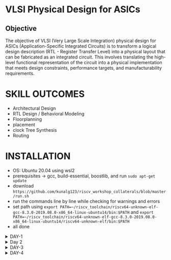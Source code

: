 # VLSI Physical Design for ASICs
## Objective
The objective of VLSI (Very Large Scale Integration) physical design for ASICs (Application-Specific Integrated Circuits) is to transform a logical design description (RTL - Register Transfer Level) into a physical layout that can be fabricated as an integrated circuit. This involves translating the high-level functional representation of the circuit into a physical implementation that meets design constraints, performance targets, and manufacturability requirements.

# SKILL OUTCOMES
+ Architectural Design
+ RTL Design / Behavioral Modeling
+ Floorplanning
+ placement
+ clock Tree Synthesis
+ Routing

# INSTALLATION
+ OS: Ubuntu 20.04 using wsl2
+ prerequisites -> gcc, build-essential, boostlib, and run `sudo apt-get update`
+ download `https://github.com/kunalg123/riscv_workshop_collaterals/blob/master/run.sh`
+ run the commands line by line while checking for warnings and errors
+ set path using `export PATH=~/riscv_toolchain/riscv64-unknown-elf-gcc-8.3.0-2019.08.0-x86_64-linux-ubuntu14/bin:$PATH` and `export PATH=~/riscv_toolchain/riscv64-unknown-elf-gcc-8.3.0-2019.08.0-x86_64-linux-ubuntu14/riscv64-unknown-elf/bin:$PATH`
+ all done


<details>
  <summary> DAY-1 </summary>
<br>
  

# Introduction to Basic Keywords
## Introduction
- **ISA (Instruction Set Archhitecture)**
  - ISA defines the interface between a computer's hardware and its software, specifically how the processor and its components interact with the software instructions that drive the execution of tasks.
  - It encompasses a set of instructions, addressing modes, data types, registers, memory organization, and the mechanisms for executing and managing instructions.

- **RISC-V (Reduced Instruction Set Computing - Five)**.
  - It is an open-source Instruction Set Architecture (ISA) that has gained significant attention and adoption in the world of computer architecture and semiconductor design.
  - RISC architectures simplify the instruction set by focusing on a smaller set of instructions, each of which can be executed in a single clock cycle. This approach usually leads to faster execution of individual instructions. 

<img width="536" alt="image" src="https://github.com/Veda1809/pes_asic_class/assets/142098395/4eabe0b7-4581-419b-88e7-84c7ac1dac8e">

## From Apps to Hardware
1. **Apps:** Application software, often referred to simply as "applications" or "apps," is a type of computer software that is designed to perform specific tasks or functions for end-users.
2. **System software:** System software refers to a category of computer software that acts as an intermediary between the hardware components of a computer system and the user-facing application software. It provides essential services, manages hardware resources, and enables the execution of application programs. System software plays a critical role in maintaining the overall functionality, security, and performance of a computer system.'
3. **Operating System:** The operating system is a fundamental piece of software that manages hardware resources and provides various services for both users and application programs. It controls tasks such as memory management, process scheduling, file system management, and user interface interaction. Examples of operating systems include Microsoft Windows, macOS, Linux, and Android.

4. **Compiler:** A compiler is a type of software tool that translates high-level programming code written by developers into assembly-level language.

5. **Assembler:** An assembler is a software tool that translates assembly language code into machine code or binary code that can be directly executed by a computer's processor.

6. **RTL:** RTL serves as an abstraction level in the design process that represents the behavior of a digital circuit in terms of registers and the operations that transfer data between them.

 7. **Hardware:** Hardware refers to the physical components of a computer system or any electronic device. It encompasses all the tangible parts that make up a computing or electronic device and enable it to perform various tasks.

## Detail Description of Course Content
**Pseudo Instructions:** Pseudo-instructions are used to simplify programming, improve code readability, and reduce the number of explicit instructions a programmer needs to write. They are especially useful for common programming patterns that involve multiple instructions.
`Ex: li, mv`.

**Base Integer Instructions:** The term "base integer instructions" refers to the fundamental set of instructions that form the foundation for performing basic arithmetic, logical, and data movement operations.
`Ex: add, sub, and, or, xor, sll`.

**Multiply Extension Intructions:** The RISC-V architecture includes a set of multiply and multiply-accumulate (MAC) extension instructions that enhance the instruction set to perform efficient multiplication and multiplication-accumulate operations.
`Ex: mul, mulh, mulhu, mulhsu`.

**Single and Double Precision Floating Point Extension:** The RISC-V architecture includes floating-point extensions that provide support for both single-precision (32-bit) and double-precision (64-bit) floating-point arithmetic operations. These extensions are often referred to as the "F" and "D" extensions, respectively. Floating-point arithmetic is essential for handling real numbers with fractional parts and for performing accurate calculations involving decimal values.

**Application Binary Interface:** ABI stands for "Application Binary Interface." It is a set of rules and conventions that govern how software components interact with each other at the binary level. The ABI defines various aspects of program execution, including how function calls are made, how parameters are passed and returned, how memory is allocated and managed, and more.

**Memory Allocation and Stack Pointer** 
- Memory allocation refers to the process of assigning and managing memory segments for various data structures, variables, and objects used by a program. It involves allocating memory space from the system's memory pool and releasing it when it is no longer needed to prevent memory leaks.
- The stack pointer is a register used by a program to keep track of the current position of the program's execution on the call stack. 
  + L1 (C-program)
    * Here is a simple test program sum1ton.c
    >use vim to write the code
    `vim sum1ton.c`
      ```
      #include <stdio.h>
    
      int main(){
            int i,n = 100;
            int sum = n*(n+1)/2;
            printf("SUm of numbers from 1 to %d is %d\n",n,sum);
            return 0;
      }
      ```
    * output `SUm of numbers from 1 to 100 is 5050`
    
  
  + L2 (RISC-V GCC Compiler and Dissemble)
    + command `riscv64-unknown-elf-gcc -O1 -mabi=lp64 -march=rv64i -o sum1ton.o sum1ton.c` to compile in -O1.
    + command `ls -ltr sum1ton.c` to verify 
    + command `riscv64-unknown-elf-objdump -d sum1ton.o | less ` to view object-dump
    
    ![image](https://github.com/ashlesh795/pes_asic_class/assets/127172774/c146cbd1-8e56-40b1-9d1c-1794937ab5d9)
    
    ![image](https://github.com/ashlesh795/pes_asic_class/assets/127172774/c6336b0c-c0f1-4ae4-9664-db8560e7c446)
    search for main use `/main`

    ![image](https://github.com/ashlesh795/pes_asic_class/assets/127172774/7cbbd9c4-97b4-4e29-acc1-0487f416169b)
    total no of instructions called in main =  (101c0 - 10184)/4 = **15**
    
    + command `riscv64-unknown-elf-gcc -Ofast -mabi=lp64 -march=rv64i -o sum1ton.o sum1ton.c`
    + command `ls -ltr sum1ton.c` to verify 
    + command `riscv64-unknown-elf-objdump -d sum1ton.o | less ` to view object-dump
    ![image](https://github.com/ashlesh795/pes_asic_class/assets/127172774/ce8b4ebb-3177-4cca-a8c1-d52c0a6363b2)
        search for main use `/main`

    ![image](https://github.com/ashlesh795/pes_asic_class/assets/127172774/f1cf3f94-4398-4981-9575-a0422b3601bb)
    total no of instructions is (100e0-100b0)/4 = 12

    - -Onumber : level of optimisation required
    - -mabi : specifies the ABI (Application Binary Interface) to be used during code generation according to the requirements
    - -march : specifies target architecture
    >In order to view the different options available for these fields, use the following commands go to the directory where riscv64-unkonwn-elf is present
    - -O1 : ``` riscv64-unkonwn-elf --help=optimizer```
    - -mabi : ```riscv64-unknown-elf-gcc --target-help```
    - -march : ```riscv64-unknown-elf-gcc --target-help```



  
  + L3 (Spike Simulation and Debug)
    ![image](https://github.com/ashlesh795/pes_asic_class/assets/127172774/1aa999c5-26e4-4d05-87b4-c72c82822bef)

    + `spike pk sum1ton.o`
    + `spike -d pk sum1ton.o`
   
+ Lab for unsigned and signed integers:
  + unsigned
 ```
#include<stdio.h>
#include<math.h>

int main(){
        unsigned long long int max = (unsigned long long int)(pow(2,64) -1);
        printf("highest number represented by unsigned long long int is %llu\n", max);
        return 0;
}
 ```
  ![image](https://github.com/ashlesh795/pes_asic_class/assets/127172774/0d0c3ce7-b88f-4daa-92ab-960db5bf1913)
  >here the power of 2 is 64.

  ![image](https://github.com/ashlesh795/pes_asic_class/assets/127172774/37a4dc4f-eff1-41cd-9530-52a82f02a7f3)
  >here the power of 2 is 127 which is more than the capacity of 64 bit representaion, but still we can see that the maxium has not changed from before
>
  + signed
```
#include<stdio.h>
#include<math.h>
int main(){
        long long int max = (long long int )(pow(2,10) -1);
        printf("the highest integer that can be represented is %lld\n",max);
        return 0;
}
```
  ![image](https://github.com/ashlesh795/pes_asic_class/assets/127172774/4a1718f1-be93-4c69-916c-b3ea82535856)
  > notice in code the power of 2 is 10 and type of max is long long int

   ![image](https://github.com/ashlesh795/pes_asic_class/assets/127172774/156d7044-372c-45b0-8133-4cb3f9912e04)
   > the max and min that can be represented in signed int
</details>

<details>
  <summary> Day 2 </summary>
  <br>

  
# Application Binary Interface

- An Application Binary Interface (ABI) is a set of rules and conventions that dictate how different components of a software system communicate with each other at the binary level. ABI serves as a bridge between high-level programming languages and the machine-level instructions that computers understand.

- ABIs are essential for ensuring compatibility between different parts of a system, especially when those parts are developed by different parties or using different programming languages.

# Memory Allocation for Double Words

Length of a register in the RISCV architecture is 64 bits. The two different ways to load data into these registers:
  - Loading data directly into the registers
  - Loading data into memory and then into the registers.

64-bit number  can be loaded into memory in little-endian or big-endian format.

-Big-Endian:
In a big-endian system the most significant byte value is stored at the lowest memory address, while the least significant byte is stored at the highest memory address. 

-Little-Endian:
In a little-endian system the least significant byte value is stored at the lowest memory address, while the most significant byte is stored at the highest memory address. 

# Load, Add and Store Instructions

**Load Instruction**
Load instructions are used to transfer data from memory into registers.Load instructions are essential for bringing data into the processor's registers before it can be manipulated by other instructions.

```
ld  x6, 16(x7)
```

- ld: Load Doubleword. It indicates that the instruction is used to load a 64-bit value from memory.
- x6: This is the destination register.
- 16: This is the offset value. It specifies the displacement from the address in register x7.
- (x7): This indicates that the address from which to load the data is calculated using the value stored in register x7.


Execution 

![51665fdf-d62d-4c06-bb91-06365aa21656](https://github.com/ashlesh795/pes_asic_class/assets/127172774/a864e0d0-8f92-461f-a9f0-f8988d68aa91)

- funct3 and opcode stores the ld command
- Destination register is stored as 5 bits in rd.
- ource register is stored as 5 bits in rs1.
- Offset is stored as 12 bits in immediate

  
  

 
**Add Instruction**

 Assembly instruction add is used to perform addition between two registers and store the result in a destination register.

 ```
add  x1, x2,x3
```

- x1:destination register
- x2,x3:source registers containing the operands that are to be added.

Execution
![image](https://github.com/Anirudh-Ravi123/pes_asic_class/assets/142154804/505eedee-2f0c-4cf8-9cc6-db5d820eb327)

- funct3 funct7 and opcode stores the add command.
- destination register x1 is stored in rd.
- source registers x2 and x3 are stored in rs1 and rs2.


**Store Instruction**
Store instructions are used to transfer data from registers back to memory. Store instructions are necessary for updating memory with the results of computation carried out by the processor.

 ```
sd  x2, 8(x3)
```
- sd : store doubleword command
- x2 is the data register
- x3 is the source register
- 8 is offset

  ![image](https://github.com/Anirudh-Ravi123/pes_asic_class/assets/142154804/daa44b3e-d70f-4c1c-aa57-bdf84a27de51)

- funct3 and opcode stores the sd command
-  offest 8 is stored as immediate
-  data register x2 is stored in rs2
-  source register x3 in rs1

  # 32-Registers and their ABI Names
  In the RISC-V architecture, there are 32 integer registers, and they are commonly referred to by their numeric indices x0 through x31. 

 **ABI Names**
 These are the names a user uses to access the registers of the RISC-V CPU core.

 
 ![image](https://github.com/Anirudh-Ravi123/pes_asic_class/assets/142154804/e0125ca7-3f3f-40ae-b9b4-90b9c5d5d13d)


 

 # Sum of Numbers from 1 to n using ASM

 We write two programs here, one in C and one in assembly. Main part of the program is processed in ASM and result is desplayed through the C program.
 code:
+ 1to9_custom.c
 ```
#include<stdio.h>
extern int load(int x, int y);
int main(){
        int result=0 ;
        int count =9;
        result = load (0x0,count +1);
        printf("Sum of number from 1 to %d is %d \n ",count ,result);
}
```
+ load.S
```
.section .text
.global load
.type load, @function

load:
        add     a4, a0, zero    //init sum reg a4 with 0x0
        add     a2, a0, a1      //store count of 10 in reg a2. reg a1 loaded with 0xa from main
        add     a3, a0, zero    //init intermediate sum reg a3 by 0
loop:   add     a4, a3, a4      //incremental addition
        addi    a3, a3, 1       //increment intermediate register by 1
        blt     a3, a2, loop    //if a3<a2, branch to label named <loop>
        add     a0, a4, zero    //store final result to register a0 to be read by main
        ret
```

 

![image](https://github.com/ashlesh795/pes_asic_class/assets/127172774/0b680cd6-4a4e-421c-8ce6-d2711c98284b)

Execution 


![image](https://github.com/ashlesh795/pes_asic_class/assets/127172774/0e892dd0-6536-4806-aa04-f929e3a18dea)




![image](https://github.com/ashlesh795/pes_asic_class/assets/127172774/c3bb2d7a-4ebf-4f2e-beb5-354781830932)
</details>


<details>
  <summary> DAY-3 </summary>
<br>
  
# Introduction to verilog RTL Design and synthesis using SKY130
## Open-Source Simulator iVerilog 
**Simulator** is a tool for modeling the design. In order to evaluate the outputs, it searches for changes in the input signals. The simulator doesn't evaluate the outputs if the inputs remain the same. 

**Iverilog** is an open-source simulation and synthesis tool for Verilog that is used to create and test digital circuits. An integrated circuit and FPGA (Field-Programmable Gate Array) designs are examples of digital systems that are modeled and designed using the hardware description language (HDL) known as Verilog.

Simulation Flow
-  A design code is the Verilog or VHDL code that you write to define the logic and behavior of your digital circuit.
-   A test bench is a separate piece of code written to simulate and test your design. It creates input stimuli to the design, monitors the outputs, and checks if the design's behavior matches the expected results.
- The iverilog simulator  is going to look for changes in the input and then accordingly dump the changes in the output. The output of the simulator is going to be a VCD file.
-  Output waveforms generated can be viewed using Gtkwave.GTKWave is a open-source waveform viewer used in digital circuit design and simulation.GTKWave is a versatile tool that aids in the debugging and verification of digital designs. It's widely used by digital designers and engineers to gain insights into their designs' behavior, making it easier to ensure correctness and reliability before moving to hardware implementation.

 [263473358-407cd84a-dfb3-4d28-8cff-c6e3db310d4b](https://github.com/ashlesh795/pes_asic_class/assets/127172774/d7803312-b840-46b2-9b40-6932d0bdebf9)

## Lab using iVerilog and GTKwave
**Installation**
  + run the command in the ubuntu terminal  
`git clone https://github.com/kunalg123/sky130RTLDesignAndSynthesisWorkshop.git`

the verilog_files directory contains all the source code and test-benches 
![image](https://github.com/ashlesh795/pes_asic_class/assets/127172774/ef740d11-872e-46bc-b18b-8f1efb9b9a33)

# Introduction to YOSYS 
Yosys is an open-source software framework for digital logic synthesis and formal verification. It's commonly used in digital design projects to convert high-level hardware description language (HDL) code, such as Verilog, into optimized gate-level representations.

   * a netlist is generated by yosys for the given design file
   * Iverlog is used to generate the vcd file from the netlist and testbench.
   * Output waveform is observed using gtkwave

   * Synthesis is transforming RTL code lower level implementation(gate level).
   * The RTL file and the front end library file is synthesized.
   * Some cells should be fast in order to meet the performance rates and we need some slow cells to meet the "hold" condition.
   * If we use too many fast cells, then the circuit may become bad in terms of power and area. There may also be hold time violations
   * If we use too many slow cells, the circuit may become sluggish and may not meet the required criteria.

## Lab using YOSYS and Sky130 PDKs
  use command  `yosys` in the directory _verilog_files_  
  + yosys interface
    ![image](https://github.com/ashlesh795/pes_asic_class/assets/127172774/0b87b0ba-1f94-49c0-b2df-a59ca3be6fbe)
  + read library
    `read_liberty -lib ../lib/sky130_fd_sc_hd__tt_025C_1v80.lib`

    ![image](https://github.com/ashlesh795/pes_asic_class/assets/127172774/53033359-423f-4f3d-b488-7e646a1f2f20)
  + read _good_mux_
    `read_verilog good_mux.v`
    ![image](https://github.com/ashlesh795/pes_asic_class/assets/127172774/cf718327-82d7-4bd9-b7b4-e3597740b164)
  + synthesize the design
      `synth -top good_mux`
      ![image](https://github.com/ashlesh795/pes_asic_class/assets/127172774/623f1385-59a6-453f-a2cc-4cbeb43c4a00)

      ![image](https://github.com/ashlesh795/pes_asic_class/assets/127172774/14e0f576-2c9b-4d6f-bccc-5effb370db2d)
  + generate netlist use `abc`
        ` abc -liberty ../lib/sky130_fd_sc_hd__tt_025C_1v80.lib`
        ![image](https://github.com/ashlesh795/pes_asic_class/assets/127172774/6cdd172f-de6d-41f4-9a4c-c6856d4014ea)
  + `show `
        ![image](https://github.com/ashlesh795/pes_asic_class/assets/127172774/33f3c685-9a85-4cca-b71b-4318aaab8a4e)


  + write netlist
    `write_verilog good_mux__netlist.v` then `!vim good_mux_netlist.v`
    ![image](https://github.com/ashlesh795/pes_asic_class/assets/127172774/173370ee-e061-4dc6-9562-c2e5487030db)
    `write_verilog -noattr good_mux__netlist.v` then `!vim good_mux_netlist.v`

    ![image](https://github.com/ashlesh795/pes_asic_class/assets/127172774/c91cfb07-7f42-47e1-b57d-a4a911d5cc03)

</details>

<details>
  <summary> DAY-4 </summary>
  <br>
# Introduction to timing.libs  
  + to view the lib 
  `vim ../lib/sky130_fd_sc_hd__tt_025C_1v80.lib`
  ![image](https://github.com/ashlesh795/pes_asic_class/assets/127172774/0c0a72cc-0371-489b-a5e2-9f47227d5a8d)

</details>






    
